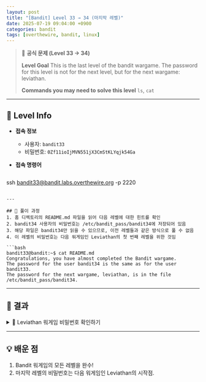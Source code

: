 ```yaml
---
layout: post
title: "[Bandit] Level 33 → 34 (마지막 레벨)"
date: 2025-07-19 09:04:00 +0900
categories: bandit
tags: [overthewire, bandit, linux]
---
```


> 📝 **공식 문제 (Level 33 → 34)**
>
> **Level Goal**
> This is the last level of the bandit wargame. The password for this level is not for the next level, but for the next wargame: leviathan.
>
> **Commands you may need to solve this level**
> `ls`, `cat`

---

## 🔐 Level Info

- **접속 정보**
  - 사용자: `bandit33`
  - 비밀번호: `0Zf11ioIjMVN551jX3CmStKLYqjk54Ga`
  
- **접속 명령어**

  ```bash
ssh bandit33@bandit.labs.overthewire.org -p 2220
  ```

---

## 🧪 풀이 과정
1. 홈 디렉토리의 README.md 파일을 읽어 다음 레벨에 대한 힌트를 확인
2. bandit34 사용자의 비밀번호는 /etc/bandit_pass/bandit34에 저장되어 있음
3. 해당 파일은 bandit34만 읽을 수 있으므로, 이전 레벨들과 같은 방식으로 풀 수 없음
4. 이 레벨의 비밀번호는 다음 워게임인 Leviathan의 첫 번째 레벨을 위한 것임

```bash
bandit33@bandit:~$ cat README.md 
Congratulations, you have almost completed the Bandit wargame.
The password for the user bandit34 is the same as for the user bandit33.
The password for the next wargame, leviathan, is in the file /etc/bandit_pass/bandit34.
```

---

## 🎯 결과

<details markdown="1">
<summary>👀 Leviathan 워게임 비밀번호 확인하기</summary>

```bash
gb8KRRCsshuZXI0tUuR6ypOFjiZbf3G8
```

</details>

---

## 💡 배운 점
1. Bandit 워게임의 모든 레벨을 완수!
2. 마지막 레벨의 비밀번호는 다음 워게임인 Leviathan의 시작점.
